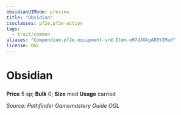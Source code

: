 ```yaml
---
obsidianUIMode: preview
title: "Obsidian"
cssclasses: pf2e,pf2e-action
tags:
  - trait/common
aliases: "Compendium.pf2e.equipment-srd.Item.oH7dJGkgAB0Y2Mad"
license: OGL
---
```

# Obsidian

### 


**Price** 5 sp; 
**Bulk** 0; **Size** med
**Usage** carried



*Source: Pathfinder Gamemastery Guide*
*OGL*